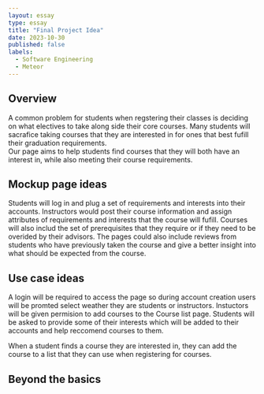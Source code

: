 ```yaml
---
layout: essay
type: essay
title: "Final Project Idea"
date: 2023-10-30
published: false
labels:
  - Software Engineering
  - Meteor
---
```


## Overview
A common problem for students when regstering their classes is deciding on what electives to take along side their core courses.  Many students will sacrafice taking courses that they are interested in for ones that best fufill their graduation requirements.  
 Our page aims to help students find courses that they will both have an interest in, while also meeting their course requirements. 
 
## Mockup page ideas
Students will log in and plug a set of requirements and interests into their accounts.  Instructors would post their course information and assign attributes of requirements and interests that the course will fufill.  Courses will also includ the set of prerequisites that they require or if they need to be overided by their advisors.  The pages could also include reviews from students who have previously taken the course and give a better insight into what should be expected from the course.
 
## Use case ideas
A login will be required to access the page so during account creation users will be promted select weather they are students or instructors.  Instuctors will be given permision to add courses to the Course list page.  Students will be asked to provide some of their interests which will be added to their accounts and help reccomend courses to them.  

When a student finds a course they are interested in, they can add the course to a list that they can use when registering for courses.  



## Beyond the basics

